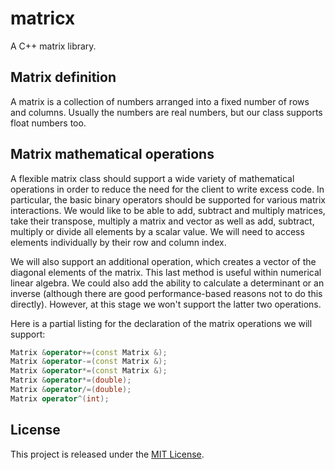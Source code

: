# matricx
A C++ matrix library.

## Matrix definition
A matrix is a collection of numbers arranged into a fixed number of rows and columns. Usually the numbers are real numbers, but our class supports float numbers too.

## Matrix mathematical operations
A flexible matrix class should support a wide variety of mathematical operations in order to reduce the need for the client to write excess code. In particular, the basic binary operators should be supported for various matrix interactions. We would like to be able to add, subtract and multiply matrices, take their transpose, multiply a matrix and vector as well as add, subtract, multiply or divide all elements by a scalar value. We will need to access elements individually by their row and column index.

We will also support an additional operation, which creates a vector of the diagonal elements of the matrix. This last method is useful within numerical linear algebra. We could also add the ability to calculate a determinant or an inverse (although there are good performance-based reasons not to do this directly). However, at this stage we won't support the latter two operations.

Here is a partial listing for the declaration of the matrix operations we will support:

```cpp
Matrix &operator+=(const Matrix &);
Matrix &operator-=(const Matrix &);
Matrix &operator*=(const Matrix &);
Matrix &operator*=(double);
Matrix &operator/=(double);
Matrix operator^(int);
```

## License

This project is released under the [MIT License][].

[MIT License]: https://github.com/akalicki/matrix/blob/master/LICENSE
